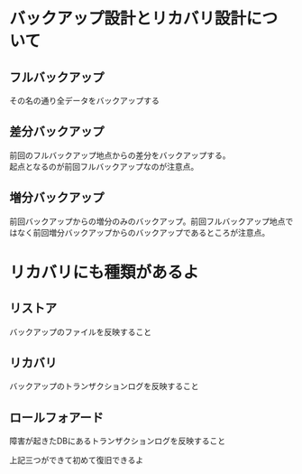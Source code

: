 # バックアップ設計とリカバリ設計について

## フルバックアップ
その名の通り全データをバックアップする

## 差分バックアップ
前回のフルバックアップ地点からの差分をバックアップする。  
起点となるのが前回フルバックアップなのが注意点。

## 増分バックアップ
  前回バックアップからの増分のみのバックアップ。前回フルバックアップ地点ではなく前回増分バックアップからのバックアップであるところが注意点。

# リカバリにも種類があるよ

## リストア
バックアップのファイルを反映すること

## リカバリ
バックアップのトランザクションログを反映すること

## ロールフォアード
  障害が起きたDBにあるトランザクションログを反映すること

上記三つができて初めて復旧できるよ